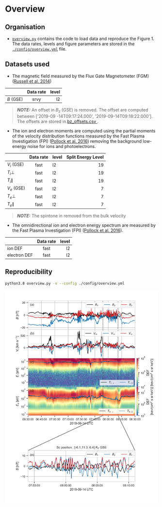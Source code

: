 # Overview

## Organisation
- [`overview.py`](./overview.py) contains the code to load data and reproduce the Figure 1. The data
 rates, levels
 and figure parameters are stored in the [`./config/overview.yml`](/config/overview.yml) file.   


## Datasets used
- The magnetic field measured by the Flux Gate Magnetometer (FGM) ([Russell et al. 2014](https://link.springer.com/article/10.1007/s11214-014-0057-3))
 
|           |   Data rate   | level |
|-----------|:-------------:|------:|
| $`B`$ (GSE)   | srvy          | l2    |

> **_NOTE:_**  An offset in $`B_z`$ (GSE) is removed. The offset are computed between ['2019-09
>-14T09:17:24.000', '2019-09-14T09:18:22.000']. The offsets are stored in [bz_offsets.csv
>](../data/bz_offsets.csv).

- The ion and electron moments are computed using the partial moments of the velocity
 distribution functions measured by the Fast
 Plasma
 Investigation (FPI) ([Pollock et al. 2016](https://link.springer.com/article/10.1007/s11214-016-0245-4)) removing the background low-energy noise for ions and photoelectrons.

|              |   Data rate   | level | Split Energy Level |
|--------------|:-------------:|:------|-------------------:|
| $`V_i`$ (GSE)    | fast          | l2    |        19          |
| $`T_i\perp`$     | fast          | l2    |        19          |
| $`T_i\parallel`$ | fast          | l2    |        19          |
| $`V_e`$ (GSE)    | fast          | l2    |         7          |
| $`T_e\perp`$     | fast          | l2    |         7          |
| $`T_e\parallel`$ | fast          | l2    |         7          |

> **_NOTE:_** The spintone in removed from the bulk velocity

- The omnidirectional ion and electron energy spectrum are measured by the Fast Plasma Investigation
 (FPI) ([Pollock et al. 2016](https://link.springer.com/article/10.1007/s11214-016-0245-4)).

|              |   Data rate   | level |
|--------------|:-------------:|------:|
| ion DEF      | fast          | l2    |
| electron DEF | fast          | l2    |

## Reproducibility
```bash
python3.8 overview.py -v --config ./config/overview.yml
```

[![Figure 1](../figures/figure_1.png)](../figures/figure_1.png)

